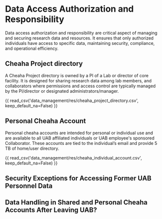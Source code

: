 # Data Access Authorization and Responsibility

Data access authorization and responsibility are critical aspect of managing and securing research data and resources. It ensures that only authorized individuals have access to specific data, maintaining security, compliance, and operational efficiency.

## Cheaha Project directory

A Cheaha Project directory is owned by a PI of a Lab or director of core facility. It is designed for sharing research data among lab members, and collaborators where permissions and access control are typically managed by the PI/director or designated administrators/manager.

{{ read_csv('data_management/res/cheaha_project_directory.csv', keep_default_na=False) }}

## Personal Cheaha Account

Personal cheaha accounts are intended for personal or individual use and are available to all UAB affiliated individuals or UAB employee's sponsored Collaborator. These accounts are tied to the individual’s email and provide 5 TB of home/user directory.

{{ read_csv('data_management/res/cheaha_individual_account.csv', keep_default_na=False) }}

## Security Exceptions for Accessing Former UAB Personnel Data

## Data Handling in Shared and Personal Cheaha Accounts After Leaving UAB?
